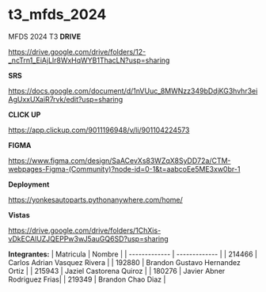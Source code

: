 # t3_mfds_2024
MFDS 2024 T3
**DRIVE**

https://drive.google.com/drive/folders/12-_ncTrn1_EiAjLlr8WxHqWYB1ThacLN?usp=sharing

**SRS**

https://docs.google.com/document/d/1nVUuc_8MWNzz349bDdjKG3hvhr3eiAgUxxUXaiR7rvk/edit?usp=sharing

**CLICK UP**

https://app.clickup.com/9011196948/v/li/901104224573

**FIGMA**

https://www.figma.com/design/SaACevXs83WZqX8SyDD72a/CTM-webpages-Figma-(Community)?node-id=0-1&t=aabcoEe5ME3xw0br-1

**Deployment**

https://yonkesautoparts.pythonanywhere.com/home/

**Vistas**

https://drive.google.com/drive/folders/1ChXis-vDkECAlUZJQEPPw3wJ5auGQ6SD?usp=sharing

**Integrantes:**
| Matricula  | Nombre |
| ------------- | ------------- |
| 214466 | Carlos Adrian Vasquez Rivera |
| 192880 | Brandon Gustavo Hernandez Ortiz |
| 215943 | Jaziel Castorena Quiroz |
| 180276 | Javier Abner Rodriguez Frias|
| 219349 | Brandon Chao Diaz |
